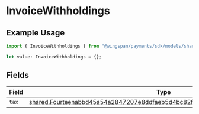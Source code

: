 # InvoiceWithholdings

## Example Usage

```typescript
import { InvoiceWithholdings } from "@wingspan/payments/sdk/models/shared";

let value: InvoiceWithholdings = {};
```

## Fields

| Field                                                                                                                                                                                 | Type                                                                                                                                                                                  | Required                                                                                                                                                                              | Description                                                                                                                                                                           |
| ------------------------------------------------------------------------------------------------------------------------------------------------------------------------------------- | ------------------------------------------------------------------------------------------------------------------------------------------------------------------------------------- | ------------------------------------------------------------------------------------------------------------------------------------------------------------------------------------- | ------------------------------------------------------------------------------------------------------------------------------------------------------------------------------------- |
| `tax`                                                                                                                                                                                 | [shared.Fourteenabbd45a54a2847207e8ddfaeb5d4bc82ffb855d63772d79e0c5fe04e9b9b01](../../../sdk/models/shared/fourteenabbd45a54a2847207e8ddfaeb5d4bc82ffb855d63772d79e0c5fe04e9b9b01.md) | :heavy_minus_sign:                                                                                                                                                                    | N/A                                                                                                                                                                                   |